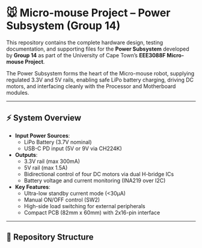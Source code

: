 # 🐭 Micro-mouse Project – Power Subsystem (Group 14)

This repository contains the complete hardware design, testing documentation, and supporting files for the **Power Subsystem** developed by **Group 14** as part of the University of Cape Town’s **EEE3088F Micro-mouse Project**.

The Power Subsystem forms the heart of the Micro-mouse robot, supplying regulated 3.3V and 5V rails, enabling safe LiPo battery charging, driving DC motors, and interfacing cleanly with the Processor and Motherboard modules.

---

## ⚡ System Overview

- **Input Power Sources**: 
  - LiPo Battery (3.7V nominal)
  - USB-C PD input (5V or 9V via CH224K)
- **Outputs**:
  - 3.3V rail (max 300mA)
  - 5V rail (max 1.5A)
  - Bidirectional control of four DC motors via dual H-bridge ICs
  - Battery voltage and current monitoring (INA219 over I2C)
- **Key Features**:
  - Ultra-low standby current mode (<30µA)
  - Manual ON/OFF control (SW2)
  - High-side load switching for external peripherals
  - Compact PCB (82mm x 60mm) with 2x16-pin interface

---

## 📁 Repository Structure

